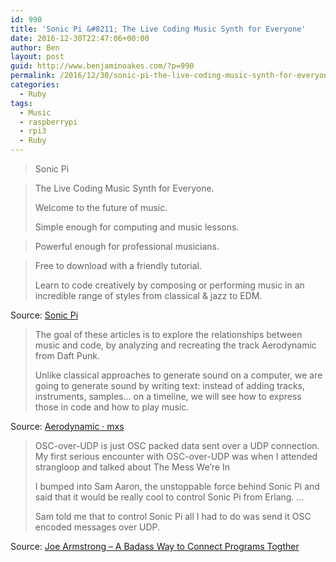 ```yaml
---
id: 990
title: 'Sonic Pi &#8211; The Live Coding Music Synth for Everyone'
date: 2016-12-30T22:47:06+00:00
author: Ben
layout: post
guid: http://www.benjaminoakes.com/?p=990
permalink: /2016/12/30/sonic-pi-the-live-coding-music-synth-for-everyone/
categories:
  - Ruby
tags:
  - Music
  - raspberrypi
  - rpi3
  - Ruby
---
```

> Sonic Pi
  
> The Live Coding Music Synth for Everyone.
> 
> Welcome to the future of music.
> 
> Simple enough for computing and music lessons.
  
> Powerful enough for professional musicians.
  
> Free to download with a friendly tutorial.
> 
> Learn to code creatively by composing or performing music in an incredible range of styles from classical & jazz to EDM.

Source: [Sonic Pi](http://sonic-pi.net/)

> The goal of these articles is to explore the relationships between music and code, by analyzing and recreating the track Aerodynamic from Daft Punk.
> 
> Unlike classical approaches to generate sound on a computer, we are going to generate sound by writing text: instead of adding tracks, instruments, samples… on a timeline, we will see how to express those in code and how to play music.

Source: [Aerodynamic · mxs](https://aimxhaisse.com/aerodynamic-en.html)

> OSC-over-UDP is just OSC packed data sent over a UDP connection. My first serious encounter with OSC-over-UDP was when I attended strangloop and talked about The Mess We&#8217;re In
> 
> I bumped into Sam Aaron, the unstoppable force behind Sonic Pi and said that it would be really cool to control Sonic Pi from Erlang. &#8230;
> 
> Sam told me that to control Sonic Pi all I had to do was send it OSC encoded messages over UDP. 

Source: [Joe Armstrong &#8211; A Badass Way to Connect Programs Togther](https://joearms.github.io/2016/01/28/A-Badass-Way-To-Connect-Programs-Together.html)